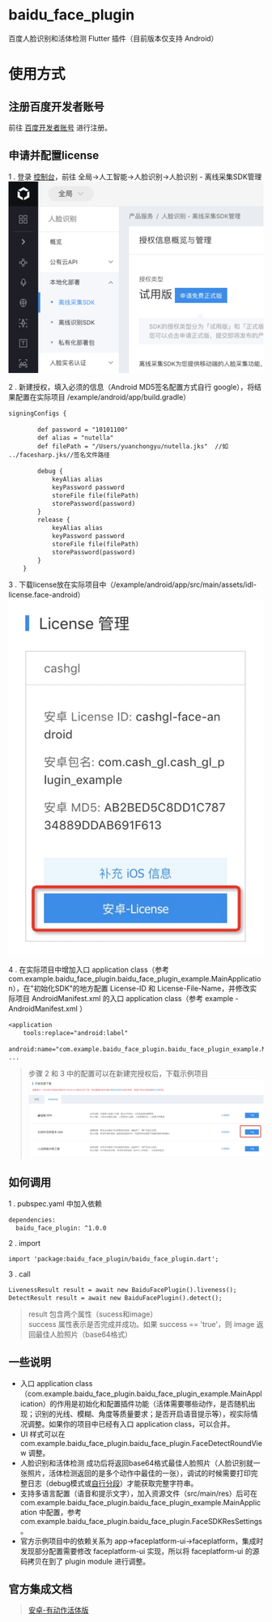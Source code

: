 # baidu_face_plugin

百度人脸识别和活体检测 Flutter 插件（目前版本仅支持 Android）

# 使用方式
## 注册百度开发者账号
前往 [百度开发者账号](https://ai.baidu.com) 进行注册。

## 申请并配置license
1 . 登录 [控制台](https://console.bce.baidu.com/)，前往 全局->人工智能->人脸识别->人脸识别 - 离线采集SDK管理
![avatar](https://raw.githubusercontent.com/nnnggel/baidu_face_plugin/master/doc/license-apply.png)  

2 . 新建授权，填入必须的信息（Android MD5签名配置方式自行 google），将结果配置在实际项目 /example/android/app/build.gradle）  
```
signingConfigs {

        def password = "10101100"
        def alias = "nutella"
        def filePath = "/Users/yuanchongyu/nutella.jks"  //如  ../facesharp.jks//签名文件路径

        debug {
            keyAlias alias
            keyPassword password
            storeFile file(filePath)
            storePassword(password)
        }
        release {
            keyAlias alias
            keyPassword password
            storeFile file(filePath)
            storePassword(password)
        }
    }
```
3 . 下载license放在实际项目中（/example/android/app/src/main/assets/idl-license.face-android）
![avatar](https://raw.githubusercontent.com/nnnggel/baidu_face_plugin/master/doc/license-config.png)

4 . 在实际项目中增加入口 application class（参考 com.example.baidu_face_plugin.baidu_face_plugin_example.MainApplication），在"初始化SDK"的地方配置 License-ID 和 License-File-Name，并修改实际项目 AndroidManifest.xml 的入口 application class（参考 example - AndroidManifest.xml ）
```
<application
    tools:replace="android:label"
    android:name="com.example.baidu_face_plugin.baidu_face_plugin_example.MainApplication"
...
```

> 步骤 2 和 3 中的配置可以在新建完授权后，下载示例项目  
> ![avatar](https://raw.githubusercontent.com/nnnggel/baidu_face_plugin/master/doc/license-demo.png)

## 如何调用
1 . pubspec.yaml 中加入依赖
```
dependencies:
  baidu_face_plugin: ^1.0.0
```

2 . import
```
import 'package:baidu_face_plugin/baidu_face_plugin.dart';
```

3 . call
```
LivenessResult result = await new BaiduFacePlugin().liveness();
DetectResult result = await new BaiduFacePlugin().detect();
```
> result 包含两个属性（sucess和image）  
> success 属性表示是否完成并成功。如果 success == 'true'，则 image 返回最佳人脸照片（base64格式）

## 一些说明
* 入口 application class（com.example.baidu_face_plugin.baidu_face_plugin_example.MainApplication）的作用是初始化和配置插件功能（活体需要哪些动作，是否随机出现；识别的光线、模糊、角度等质量要求；是否开启语音提示等），视实际情况调整。如果你的项目中已经有入口 application class，可以合并。
* UI 样式可以在 com.example.baidu_face_plugin.baidu_face_plugin.FaceDetectRoundView 调整。
* 人脸识别和活体检测 成功后将返回base64格式最佳人脸照片（人脸识别就一张照片，活体检测返回的是多个动作中最佳的一张），调试的时候需要打印完整日志（debug模式或[自行分段](https://stackoverflow.com/questions/49138971/logging-large-strings-from-flutter)）才能获取完整字符串。
* 支持多语言配置（语音和提示文字），加入资源文件（src/main/res）后可在 com.example.baidu_face_plugin.baidu_face_plugin_example.MainApplication 中配置，参考 com.example.baidu_face_plugin.baidu_face_plugin.FaceSDKResSettings。
* 官方示例项目中的依赖关系为 app->faceplatform-ui->faceplatform，集成时发现部分配置需要修改 faceplatform-ui 实现，所以将 faceplatform-ui 的源码拷贝在到了 plugin module 进行调整。

## 官方集成文档
> [安卓-有动作活体版](https://ai.baidu.com/ai-doc/FACE/Mk37c1pue)
